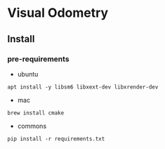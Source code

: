 # Visual Odometry


## Install

### pre-requirements
* ubuntu
```
apt install -y libsm6 libxext-dev libxrender-dev
```

* mac
```
brew install cmake
```

* commons
```
pip install -r requirements.txt
```


